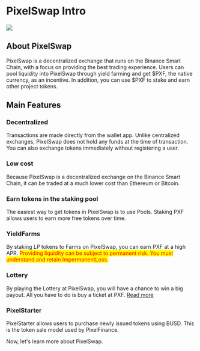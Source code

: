 # PixelSwap Intro

![](../../.gitbook/assets/pixel\_docs010.png)

## **About PixelSwap**

PixelSwap is a decentralized exchange that runs on the Binance Smart Chain, with a focus on providing the best trading experience. Users can pool liquidity into PixelSwap through yield farming and get $PXF, the native currency, as an incentive. In addition, you can use $PXF to stake and earn other project tokens.

## **Main Features**

### **Decentralized**

Transactions are made directly from the wallet app. Unlike centralized exchanges, PixelSwap does not hold any funds at the time of transaction. You can also exchange tokens immediately without registering a user.

### Low cost

Because PixelSwap is a decentralized exchange on the Binance Smart Chain, it can be traded at a much lower cost than Ethereum or Bitcoin.

### Earn tokens in the staking pool

The easiest way to get tokens in PixelSwap is to use Pools. Staking PXF allows users to earn more free tokens over time.

### YieldFarms

By staking LP tokens to Farms on PixelSwap, you can earn PXF at a high APR. <mark style="color:red;">Providing liquidity can be subject to permanent risk. You must understand and retain ImpermanentLoss.</mark>

### Lottery

By playing the Lottery at PixelSwap, you will have a chance to win a big payout. All you have to do is buy a ticket at PXF. [Read more](./#lottery)

### PixelStarter

PixelStarter allows users to purchase newly issued tokens using BUSD. This is the token sale model used by PixelFinance.

Now, let's learn more about PixelSwap.
